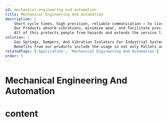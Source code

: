 ```yaml
---
id: mechanical-engineering-and-automation
title: Mechanical Engineering And Automation
description: |
    Short cycle times, high precision, reliable communication – to live up to the complex requirements of industrial processes, all components and devices must operate to perfection. 
    Our Products absorb vibrations, minimize wear, and facilitate precise work. Wherever there are heavy panels and loads to open and close, they afford considerable assistance. 
    All of this protects people from hazards and extends the service life of machines and units.
solution: |
    Gas Springs, Dampers, And Vibration Isolators For Industrial Systems And Automation; 
    Benefits from our products include the usage in not only Pallets and racks, high-bay warehouses, storage and retrieval machines, or crane systems, but also in bigger range of Machine tools and laser technology, semiconductors, or systems engineering and automation technology.
relatedTags: ['Application', 'Mechanical Engineering And Automation']
order: 5
---
```

# Mechanical Engineering And Automation
# content
